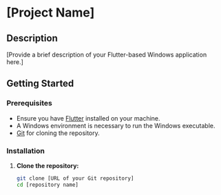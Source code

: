 # [Project Name]

## Description

[Provide a brief description of your Flutter-based Windows application here.]

## Getting Started

### Prerequisites

- Ensure you have [Flutter](https://flutter.dev/docs/get-started/install) installed on your machine.
- A Windows environment is necessary to run the Windows executable.
- [Git](https://git-scm.com/downloads) for cloning the repository.

### Installation

1. **Clone the repository:**

   ```bash
   git clone [URL of your Git repository]
   cd [repository name]
